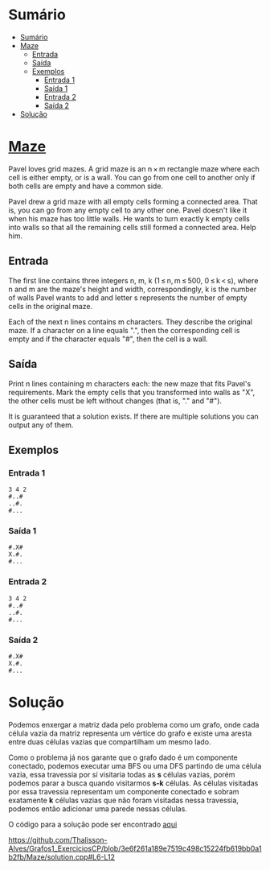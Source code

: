# Sumário

- [Sumário](#sumário)
- [Maze](#maze)
  - [Entrada](#entrada)
  - [Saída](#saída)
  - [Exemplos](#exemplos)
    - [Entrada 1](#entrada-1)
    - [Saída 1](#saída-1)
    - [Entrada 2](#entrada-2)
    - [Saída 2](#saída-2)
- [Solução](#solução)

# [Maze](https://codeforces.com/contest/377/problem/A)

Pavel loves grid mazes. A grid maze is an n × m rectangle maze where each cell is either empty, or is a wall. You can go from one cell to another only if both cells are empty and have a common side.

Pavel drew a grid maze with all empty cells forming a connected area. That is, you can go from any empty cell to any other one. Pavel doesn't like it when his maze has too little walls. He wants to turn exactly k empty cells into walls so that all the remaining cells still formed a connected area. Help him.

## Entrada

The first line contains three integers n, m, k (1 ≤ n, m ≤ 500, 0 ≤ k < s), where n and m are the maze's height and width, correspondingly, k is the number of walls Pavel wants to add and letter s represents the number of empty cells in the original maze.

Each of the next n lines contains m characters. They describe the original maze. If a character on a line equals ".", then the corresponding cell is empty and if the character equals "#", then the cell is a wall.

## Saída

Print n lines containing m characters each: the new maze that fits Pavel's requirements. Mark the empty cells that you transformed into walls as "X", the other cells must be left without changes (that is, "." and "#").

It is guaranteed that a solution exists. If there are multiple solutions you can output any of them.

## Exemplos

### Entrada 1
```
3 4 2
#..#
..#.
#...
```

### Saída 1
```
#.X#
X.#.
#...
```

### Entrada 2
```
3 4 2
#..#
..#.
#...
```

### Saída 2
```
#.X#
X.#.
#...
```

# Solução

Podemos enxergar a matriz dada pelo problema como um grafo, onde cada célula vazia da matriz representa um vértice do grafo e existe uma aresta entre duas células vazias que compartilham um mesmo lado.

Como o problema já nos garante que o grafo dado é um componente conectado, podemos executar uma BFS ou uma DFS partindo de uma célula vazia, essa travessia por sí visitaria todas as **s** células vazias, porém podemos parar a busca quando visitarmos **s-k** células. As células visitadas por essa travessia representam um componente conectado e sobram exatamente **k** células vazias que não foram visitadas nessa travessia, podemos então adicionar uma parede nessas células.

O código para a solução pode ser encontrado [aqui](./solution.cpp)

https://github.com/Thalisson-Alves/Grafos1_ExerciciosCP/blob/3e6f261a189e7519c498c15224fb619bb0a1b2fb/Maze/solution.cpp#L6-L12
